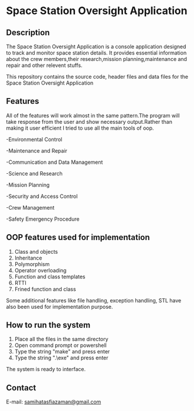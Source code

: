 # Space Station Oversight Application

## Description

The Space Station Oversight Application is a console application designed to track and monitor space station details. It provides essential information about the crew members,their research,mission planning,maintenance and repair and other relevent stuffs.

This repository contains the source code, header files and data files for the Space Station Oversight Application

## Features
 
All of the features will work almost in the same pattern.The program will take response from the user and show necessary output.Rather than making it user efficient I tried to use all the main tools of oop.

-Environmental Control

-Maintenance and Repair

-Communication and Data Management

-Science and Research

-Mission Planning

-Security and Access Control

-Crew Management

-Safety Emergency Procedure

## OOP features used for implementation

1. Class and objects
2. Inheritance
3. Polymorphism
4. Operator overloading
5. Function and class templates
6. RTTI
7. Frined function and class

Some additional features like file handling, exception handling, STL have also been used for implementation purpose.


## How to run the system

1. Place all the files in the same directory
2. Open command prompt or powershell 
3. Type the string "make" and press enter
4. Type the string ".\exe" and press enter

The system is ready to interface.

## Contact

E-mail: samihatasfiazaman@gmail.com
